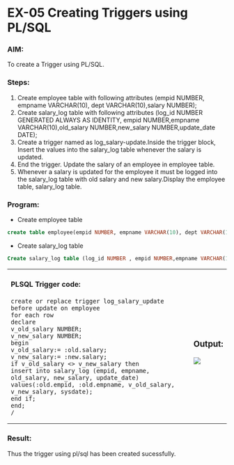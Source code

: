 # EX-05 Creating Triggers using PL/SQL

### AIM: 
To create a Trigger using PL/SQL.

### Steps:
1. Create employee table with following attributes (empid NUMBER, empname VARCHAR(10), dept VARCHAR(10),salary NUMBER);
2. Create salary_log table with following attributes (log_id NUMBER GENERATED ALWAYS AS IDENTITY, empid NUMBER,empname VARCHAR(10),old_salary NUMBER,new_salary NUMBER,update_date DATE);
3. Create a trigger named as log_salary-update.Inside the trigger block, Insert the values into the salary_log table whenever the salary is updated.
4. End the trigger. Update the salary of an employee in employee table.
5. Whenever a salary is updated for the employee it must be logged into the salary_log table with old salary and new salary.Display the employee table, salary_log table.

### Program:

- Create employee table
```sql
create table employee(empid NUMBER, empname VARCHAR(10), dept VARCHAR(10),salary NUMBER);
```
- Create salary_log table
```sql
Create salary_log table (log_id NUMBER , empid NUMBER,empname VARCHAR(10),old_salary NUMBER,new_salary NUMBER,update_date DATE);
```
<table>
  <tr>
    <td>
      
#### PLSQL Trigger code:
```
create or replace trigger log_salary_update
before update on employee 
for each row
declare
v_old_salary NUMBER;
v_new_salary NUMBER;
begin
v_old_salary:= :old.salary;
v_new_salary:= :new.salary;
if v_old_salary <> v_new_salary then
insert into salary_log (empid, empname, old_salary, new_salary, update_date)
values(:old.empid, :old.empname, v_old_salary, v_new_salary, sysdate);
end if;
end;
/
```
</td>
<td>
  
### Output:
<img src="https://github.com/ROHITJAIND/EX-5-Creating-Triggers-using-PL-SQL/assets/118707073/1c9d1059-d8b3-4c9c-8c90-22247603c800">
</td>
</tr>
</table>

### Result:
Thus the trigger using pl/sql has been created sucessfully.
